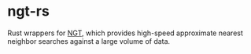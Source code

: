 # ngt-rs

Rust wrappers for [NGT][], which provides high-speed approximate nearest neighbor searches against a large volume of data.

[ngt]: https://github.com/yahoojapan/NGT
